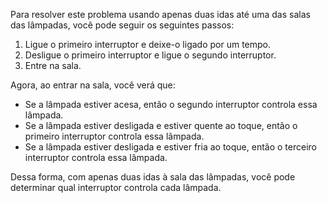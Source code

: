 Para resolver este problema usando apenas duas idas até uma das salas das lâmpadas, você pode seguir os seguintes passos:

1. Ligue o primeiro interruptor e deixe-o ligado por um tempo.
2. Desligue o primeiro interruptor e ligue o segundo interruptor.
3. Entre na sala.

Agora, ao entrar na sala, você verá que:

- Se a lâmpada estiver acesa, então o segundo interruptor controla essa lâmpada.
- Se a lâmpada estiver desligada e estiver quente ao toque, então o primeiro interruptor controla essa lâmpada.
- Se a lâmpada estiver desligada e estiver fria ao toque, então o terceiro interruptor controla essa lâmpada.

Dessa forma, com apenas duas idas à sala das lâmpadas, você pode determinar qual interruptor controla cada lâmpada.